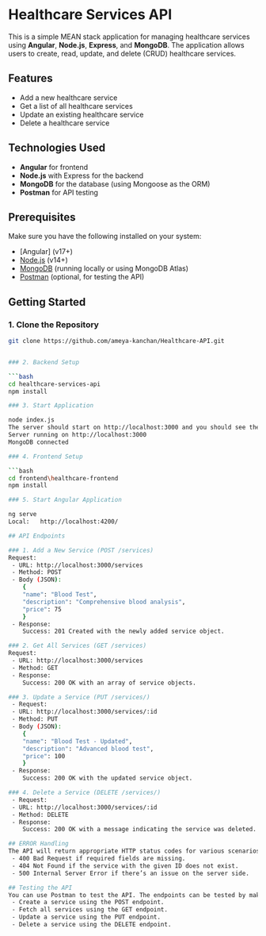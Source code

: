 # Healthcare Services API

This is a simple MEAN stack application for managing healthcare services using **Angular**, **Node.js**, **Express**, and **MongoDB**. The application allows users to create, read, update, and delete (CRUD) healthcare services.

## Features

- Add a new healthcare service
- Get a list of all healthcare services
- Update an existing healthcare service
- Delete a healthcare service

## Technologies Used

- **Angular** for frontend
- **Node.js** with Express for the backend
- **MongoDB** for the database (using Mongoose as the ORM)
- **Postman** for API testing

## Prerequisites

Make sure you have the following installed on your system:

- [Angular] (v17+)
- [Node.js](https://nodejs.org/) (v14+)
- [MongoDB](https://www.mongodb.com/) (running locally or using MongoDB Atlas)
- [Postman](https://www.postman.com/) (optional, for testing the API)

## Getting Started

### 1. Clone the Repository

```bash
git clone https://github.com/ameya-kanchan/Healthcare-API.git


### 2. Backend Setup 

```bash
cd healthcare-services-api
npm install

### 3. Start Application

node index.js
The server should start on http://localhost:3000 and you should see the message:
Server running on http://localhost:3000
MongoDB connected

### 4. Frontend Setup

```bash
cd frontend\healthcare-frontend
npm install

### 5. Start Angular Application

ng serve
Local:   http://localhost:4200/

## API Endpoints

### 1. Add a New Service (POST /services)
Request:
 - URL: http://localhost:3000/services
 - Method: POST
 - Body (JSON):
    {
    "name": "Blood Test",
    "description": "Comprehensive blood analysis",
    "price": 75
    }
 - Response:
    Success: 201 Created with the newly added service object.

### 2. Get All Services (GET /services)
Request:
 - URL: http://localhost:3000/services
 - Method: GET
 - Response:
    Success: 200 OK with an array of service objects.

### 3. Update a Service (PUT /services/)
 - Request:
 - URL: http://localhost:3000/services/:id
 - Method: PUT
 - Body (JSON):
    {
    "name": "Blood Test - Updated",
    "description": "Advanced blood test",
    "price": 100
    }
 - Response:
    Success: 200 OK with the updated service object.

### 4. Delete a Service (DELETE /services/)
 - Request:
 - URL: http://localhost:3000/services/:id
 - Method: DELETE
 - Response:
    Success: 200 OK with a message indicating the service was deleted.

## ERROR Handling 
The API will return appropriate HTTP status codes for various scenarios:
 - 400 Bad Request if required fields are missing.
 - 404 Not Found if the service with the given ID does not exist.
 - 500 Internal Server Error if there’s an issue on the server side.

## Testing the API
You can use Postman to test the API. The endpoints can be tested by making HTTP requests to the localhost:3000 server (or the appropriate URL if you deploy the API).
 - Create a service using the POST endpoint.
 - Fetch all services using the GET endpoint.
 - Update a service using the PUT endpoint.
 - Delete a service using the DELETE endpoint. 
